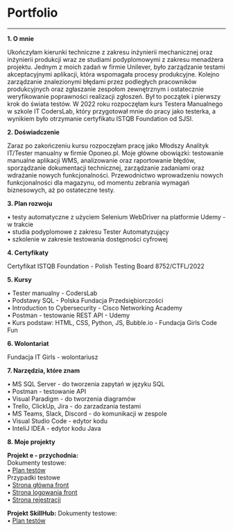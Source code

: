 # Portfolio
---
**1. O mnie**

   Ukończyłam kierunki techniczne z zakresu inżynierii mechanicznej oraz inżynierii produkcji
wraz ze studiami podyplomowymi z zakresu menadżera projektu. Jednym z moich zadań w
firmie Unilever, było zarządzanie testami akceptacyjnymi aplikacji, która wspomagała
procesy produkcyjne. Kolejno zarządzanie znalezionymi błędami przez podległych
pracowników produkcyjnych oraz zgłaszanie zespołom zewnętrznym i ostatecznie
weryfikowanie poprawności realizacji zgłoszeń. Był to początek i pierwszy krok do świata
testów. W 2022 roku rozpoczęłam kurs Testera Manualnego w szkole IT CodersLab, który
przygotował mnie do pracy jako testerka, a wynikiem było otrzymanie certyfikatu ISTQB
Foundation od SJSI.

**2. Doświadczenie**

   Zaraz po zakończeniu kursu rozpoczęłam pracę jako Młodszy Analityk IT/Tester manualny w firmie Oponeo.pl. 
Moje główne obowiązki: testowanie manualne aplikacji WMS, analizowanie oraz raportowanie błędów, sporządzanie dokumentacji
technicznej, zarządzanie zadaniami oraz wdrażanie nowych funkcjonalności. 
Przewodnictwo wprowadzeniu nowych funkcjonalności dla magazynu, od momentu zebrania wymagań biznesowych, aż po ostateczne testy.

**3. Plan rozwoju**

   • testy automatyczne z użyciem Selenium WebDriver na platformie Udemy - w trakcie   
   • studia podyplomowe z zakresu Tester Automatyzujący   
   • szkolenie w zakresie testowania dostępności cyfrowej   
   
**4. Certyfikaty**

   Certyfikat ISTQB Foundation  - Polish Testing Board 8752/CTFL/2022

**5. Kursy**

   • Tester manualny - CodersLab   
   • Podstawy SQL - Polska Fundacja Przedsiębiorczości   
   • Introduction to Cybersecurity - Cisco Networking Academy   
   • Postman - testowanie REST API - Udemy   
   • Kurs podstaw: HTML, CSS, Python, JS, Bubble.io - Fundacja Girls Code Fun  

**6. Wolontariat**

   Fundacja IT Girls - wolontariusz

**7. Narzędzia, które znam**

• MS SQL Server - do tworzenia zapytań w języku SQL   
• Postman - testowanie API  
• Visual Paradigm - do tworzenia diagramów   
• Trello, ClickUp, Jira - do zarzadzania testami  
• MS Teams, Slack, Discord - do komunikacji w zespole  
• Visual Studio Code - edytor kodu  
• InteliJ IDEA - edytor kodu Java  

**8. Moje projekty**

**Projekt e - przychodnia:**  
Dokumenty testowe:   
   • [Plan testów](https://github.com/jprzybytkowska/Dokumenty-testowe-Projekt-Przychodnia/blob/main/PLAN%20TESTO%CC%81W%20e-przychodnia.pdf)     
   Przypadki testowe   
   • [Strona główna front](https://docs.google.com/spreadsheets/d/1P97LOrVHQD8s6V1xENHK320XPEoqtapy5ZtchSUQJ5c/edit?usp=drive_link)    
   • [Strona logowania front](https://docs.google.com/spreadsheets/d/1Dz729Q3Z0zhLQ1ErEvl2vnZogJzcP1HOTskVsiCakg0/edit?usp=drive_link)    
   • [Strona rejestracji](https://docs.google.com/spreadsheets/d/1BQllDz7C_nhCOElG0e4XuiVRyjWcAJGr6fKVmZ1Jzpg/edit?usp=drive_link)   
   
   

**Projekt SkillHub:**
Dokumenty testowe:   
   • [Plan testów](https://github.com/jprzybytkowska/Dokumenty-Testowe-Projekt-SkillHub/blob/main/PLAN%20TESTO%CC%81W%20SkillHub.pdf)   
   
















